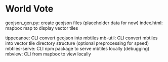 # World Vote

geojson_gen.py: create geojson files (placeholder data for now)
index.html: mapbox map to display vector tiles

tippecanoe: CLI convert geojson into mbtiles
mb-util: CLI convert mbtiles into vector tile directory structure (optional preprocessing for speed)
mbtiles-serve: CLI npm package to serve mbtiles locally (debugging)
mbview: CLI from mapbox to view locally
